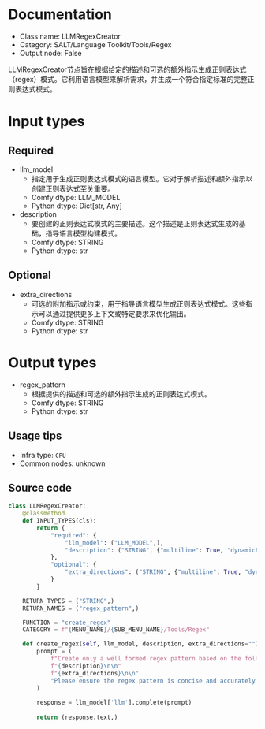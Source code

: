 
# Documentation
- Class name: LLMRegexCreator
- Category: SALT/Language Toolkit/Tools/Regex
- Output node: False

LLMRegexCreator节点旨在根据给定的描述和可选的额外指示生成正则表达式（regex）模式。它利用语言模型来解析需求，并生成一个符合指定标准的完整正则表达式模式。

# Input types
## Required
- llm_model
    - 指定用于生成正则表达式模式的语言模型。它对于解析描述和额外指示以创建正则表达式至关重要。
    - Comfy dtype: LLM_MODEL
    - Python dtype: Dict[str, Any]
- description
    - 要创建的正则表达式模式的主要描述。这个描述是正则表达式生成的基础，指导语言模型构建模式。
    - Comfy dtype: STRING
    - Python dtype: str

## Optional
- extra_directions
    - 可选的附加指示或约束，用于指导语言模型生成正则表达式模式。这些指示可以通过提供更多上下文或特定要求来优化输出。
    - Comfy dtype: STRING
    - Python dtype: str

# Output types
- regex_pattern
    - 根据提供的描述和可选的额外指示生成的正则表达式模式。
    - Comfy dtype: STRING
    - Python dtype: str


## Usage tips
- Infra type: `CPU`
- Common nodes: unknown


## Source code
```python
class LLMRegexCreator:
    @classmethod
    def INPUT_TYPES(cls):
        return {
            "required": {
                "llm_model": ("LLM_MODEL",),
                "description": ("STRING", {"multiline": True, "dynamicPrompts": False, "placeholder": "Describe regex pattern to create, optionally provide example"}),
            },
            "optional": {
                "extra_directions": ("STRING", {"multiline": True, "dynamicPrompts": False, "placeholder": "Extra directions for the LLM to follow..."}),
            }
        }

    RETURN_TYPES = ("STRING",)
    RETURN_NAMES = ("regex_pattern",)

    FUNCTION = "create_regex"
    CATEGORY = f"{MENU_NAME}/{SUB_MENU_NAME}/Tools/Regex"

    def create_regex(self, llm_model, description, extra_directions=""):
        prompt = (
            f"Create only a well formed regex pattern based on the following description:\n\n"
            f"{description}\n\n"
            f"{extra_directions}\n\n"
            "Please ensure the regex pattern is concise and accurately matches the described criteria."
        )
        
        response = llm_model['llm'].complete(prompt)
        
        return (response.text,)

```
